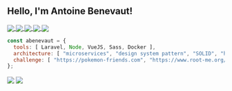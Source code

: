 
<h2> Hello, I'm Antoine Benevaut!</h2>

<p>
<a href="https://www.linkedin.com/in/antoine-benevaut-53a39b36/">
  <img align="center" src="https://img.shields.io/badge/-LinkedIn-blue?style=flat-square&logo=Linkedin&logoColor=white&link=https://www.linkedin.com/in/harshkumarkhatri/" />
</a>
<a href="https://twitter.com/abenevaut">
  <img align="center" src="https://img.shields.io/badge/-Twitter-1ca0f1?style=flat-square&labelColor=1ca0f1&logo=twitter&logoColor=white&link=https://twitter.com/abenevaut" />
</a>
<a href="https://www.youtube.com/channel/UCyMQp72oGGJ39Pde8_JqhOg">
  <img align="center" src="https://img.shields.io/badge/-Stackoverflow-ffffff?style=flat-square&labelColor=ffffff&logo=youtube&logoColor=black&link=https://www.youtube.com/channel/UCyMQp72oGGJ39Pde8_JqhOg" />
</a>
<a href="https://stackoverflow.com/users/2090870/abenevaut">
  <img align="center" src="https://img.shields.io/badge/-Stackoverflow-ffffff?style=flat-square&labelColor=ffffff&logo=stackoverflow&logoColor=black&link=https://stackoverflow.com/users/2090870/abenevaut" />
</a>
<a href="https://medium.com/@abenevaut">
  <img align="center" src="https://img.shields.io/badge/-Medium-ffffff?style=flat-square&labelColor=ffffff&logo=medium&logoColor=black&link=https://medium.com/@abenevaut" />
</a>
</p>

<p>
  
```javascript
const abenevaut = {
  tools: [ Laravel, Node, VueJS, Sass, Docker ],
  architecture: [ "microservices", "design system pattern", "SOLID", "hexagonal architecture" ],
  challenge: [ "https://pokemon-friends.com", "https://www.root-me.org/abenevaut" ],
};
```

</p>

<p>
<img align="center" src="https://github-readme-stats.vercel.app/api?username=abenevaut&show_icons=trues&count_private=true" />
<img align="center" src="https://github-readme-stats.vercel.app/api/top-langs/?username=abenevaut&layout=compact&langs_count=10&count_private=true" />
</p>









<!--
**abenevaut/abenevaut** is a ✨ _special_ ✨ repository because its `README.md` (this file) appears on your GitHub profile.

Here are some ideas to get you started:

- 🔭 I’m currently working on ...
- 🌱 I’m currently learning ...
- 👯 I’m looking to collaborate on ...
- 🤔 I’m looking for help with ...
- 💬 Ask me about ...
- 📫 How to reach me: ...
- 😄 Pronouns: ...
- ⚡ Fun fact: ...


https://github.com/anuraghazra/github-readme-stats#github-stats-card

-->

